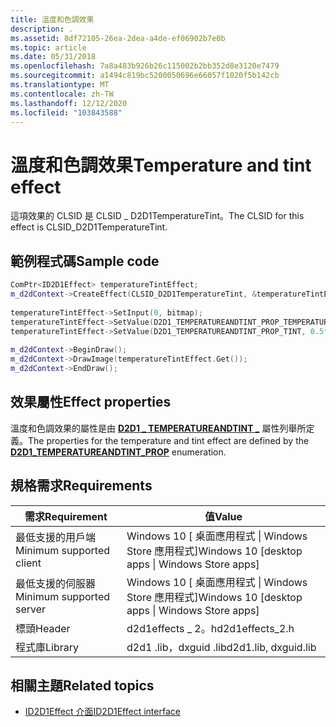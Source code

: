 ```yaml
---
title: 溫度和色調效果
description: .
ms.assetid: 8df72105-26ea-2dea-a4de-ef06902b7e0b
ms.topic: article
ms.date: 05/31/2018
ms.openlocfilehash: 7a8a483b926b26c115002b2bb352d8e3120e7479
ms.sourcegitcommit: a1494c819bc5200050696e66057f1020f5b142cb
ms.translationtype: MT
ms.contentlocale: zh-TW
ms.lasthandoff: 12/12/2020
ms.locfileid: "103843588"
---
```

# <a name="temperature-and-tint-effect"></a><span data-ttu-id="ed16d-103">溫度和色調效果</span><span class="sxs-lookup"><span data-stu-id="ed16d-103">Temperature and tint effect</span></span>

<span data-ttu-id="ed16d-104">這項效果的 CLSID 是 CLSID \_ D2D1TemperatureTint。</span><span class="sxs-lookup"><span data-stu-id="ed16d-104">The CLSID for this effect is CLSID\_D2D1TemperatureTint.</span></span>

## <a name="sample-code"></a><span data-ttu-id="ed16d-105">範例程式碼</span><span class="sxs-lookup"><span data-stu-id="ed16d-105">Sample code</span></span>

```cpp
ComPtr<ID2D1Effect> temperatureTintEffect;
m_d2dContext->CreateEffect(CLSID_D2D1TemperatureTint, &temperatureTintEffect);
 
temperatureTintEffect->SetInput(0, bitmap);
temperatureTintEffect->SetValue(D2D1_TEMPERATUREANDTINT_PROP_TEMPERATURE, 0.5f);
temperatureTintEffect->SetValue(D2D1_TEMPERATUREANDTINT_PROP_TINT, 0.5f);
 
m_d2dContext->BeginDraw();
m_d2dContext->DrawImage(temperatureTintEffect.Get());
m_d2dContext->EndDraw();
```

## <a name="effect-properties"></a><span data-ttu-id="ed16d-106">效果屬性</span><span class="sxs-lookup"><span data-stu-id="ed16d-106">Effect properties</span></span>

<span data-ttu-id="ed16d-107">溫度和色調效果的屬性是由 [**D2D1 \_ TEMPERATUREANDTINT \_**](/windows/desktop/api/d2d1effects_2/ne-d2d1effects_2-d2d1_temperatureandtint_prop) 屬性列舉所定義。</span><span class="sxs-lookup"><span data-stu-id="ed16d-107">The properties for the temperature and tint effect are defined by the [**D2D1\_TEMPERATUREANDTINT\_PROP**](/windows/desktop/api/d2d1effects_2/ne-d2d1effects_2-d2d1_temperatureandtint_prop) enumeration.</span></span>

## <a name="requirements"></a><span data-ttu-id="ed16d-108">規格需求</span><span class="sxs-lookup"><span data-stu-id="ed16d-108">Requirements</span></span>



| <span data-ttu-id="ed16d-109">需求</span><span class="sxs-lookup"><span data-stu-id="ed16d-109">Requirement</span></span> | <span data-ttu-id="ed16d-110">值</span><span class="sxs-lookup"><span data-stu-id="ed16d-110">Value</span></span> |
|--------------------------|---------------------------------------------------|
| <span data-ttu-id="ed16d-111">最低支援的用戶端</span><span class="sxs-lookup"><span data-stu-id="ed16d-111">Minimum supported client</span></span> | <span data-ttu-id="ed16d-112">Windows 10 \[ 桌面應用程式 \| Windows Store 應用程式\]</span><span class="sxs-lookup"><span data-stu-id="ed16d-112">Windows 10 \[desktop apps \| Windows Store apps\]</span></span> |
| <span data-ttu-id="ed16d-113">最低支援的伺服器</span><span class="sxs-lookup"><span data-stu-id="ed16d-113">Minimum supported server</span></span> | <span data-ttu-id="ed16d-114">Windows 10 \[ 桌面應用程式 \| Windows Store 應用程式\]</span><span class="sxs-lookup"><span data-stu-id="ed16d-114">Windows 10 \[desktop apps \| Windows Store apps\]</span></span> |
| <span data-ttu-id="ed16d-115">標頭</span><span class="sxs-lookup"><span data-stu-id="ed16d-115">Header</span></span>                   | <span data-ttu-id="ed16d-116">d2d1effects \_ 2。h</span><span class="sxs-lookup"><span data-stu-id="ed16d-116">d2d1effects\_2.h</span></span>                                  |
| <span data-ttu-id="ed16d-117">程式庫</span><span class="sxs-lookup"><span data-stu-id="ed16d-117">Library</span></span>                  | <span data-ttu-id="ed16d-118">d2d1 .lib，dxguid .lib</span><span class="sxs-lookup"><span data-stu-id="ed16d-118">d2d1.lib, dxguid.lib</span></span>                              |



 

## <a name="related-topics"></a><span data-ttu-id="ed16d-119">相關主題</span><span class="sxs-lookup"><span data-stu-id="ed16d-119">Related topics</span></span>

* [<span data-ttu-id="ed16d-120">ID2D1Effect 介面</span><span class="sxs-lookup"><span data-stu-id="ed16d-120">ID2D1Effect interface</span></span>](/windows/desktop/api/d2d1_1/nn-d2d1_1-id2d1effect)
